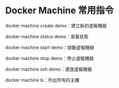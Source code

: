 # Docker Machine 常用指令

docker machine create demo：建立新的虛擬機器

docker machine status demo：查看狀態

docker machine start demo：啟動虛擬機器

docker machine stop demo：停止虛擬機器

docker machine ssh demo：連進虛擬機器

docker machine ls：列出所有的主機









